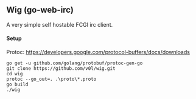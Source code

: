 ## Wig (go-web-irc)

A very simple self hostable FCGI irc client. 

#### Setup 

Protoc: https://developers.google.com/protocol-buffers/docs/downloads

```
go get -u github.com/golang/protobuf/protoc-gen-go
git clone https://github.com/v0l/wig.git
cd wig
protoc --go_out=. .\proto\*.proto
go build
./wig
```